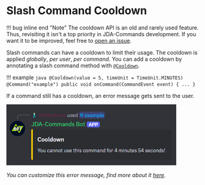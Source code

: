 # Slash Command Cooldown
!!! bug inline end "Note"
    The cooldown API is an old and rarely used feature. Thus, revisiting it isn't a top priority in JDA-Commands development. 
    If you want it to be improved, feel free to [open an issue](https://github.com/Kaktushose/jda-commands/issues/new).

Slash commands can have a cooldown to limit their usage. The cooldown is applied _globally_, _per user_, _per command_. 
You can add a cooldown by annotating a slash command method with [`@Cooldown`](https://kaktushose.github.io/jda-commands/javadocs/4/io.github.kaktushose.jda.commands.core/com/github/kaktushose/jda/commands/annotations/interactions/Cooldown.html).

!!! example
    ```java
    @Cooldown(value = 5, timeUnit = TimeUnit.MINUTES)
    @Command("example")
    public void onCommand(CommandEvent event) {
        ...
    }
    ```

If a command still has a cooldown, an error message gets sent to the user.

![Cooldown Error Message](../assets/cooldown.png)

_You can customize this error message, find more about it [here](../misc/error-handling.md#error-messages)._

